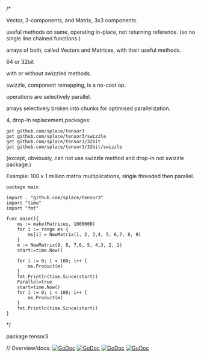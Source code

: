/*

Vector, 3-components, and Matrix, 3x3 components.

useful methods on same, operating in-place, not returning reference. (so no single line chained functions.)

arrays of both, called Vectors and Matrices, with their useful methods.

64 or 32bit

with or without swizzled methods.

swizzle, component remapping, is a no-cost op.

operations are selectively parallel.

arrays selectively broken into chunks for optimised parallelization.

4, drop-in replacement,packages:

	get github.com/splace/tensor3
	get github.com/splace/tensor3/swizzle
	get github.com/splace/tensor3/32bit
	get github.com/splace/tensor3/32bit/swizzle

(except, obviously, can not use swizzle method and drop-in not swizzle package.)

Example:  100 x 1 million matrix multiplications, single threaded then parallel.

	package main

	import . "github.com/splace/tensor3"
	import "time"
	import "fmt"

	func main(){
		ms := make(Matrices, 1000000)
		for i := range ms {
			ms[i] = NewMatrix(1, 2, 3,4, 5, 6,7, 8, 9)
		}
		m := NewMatrix(9, 8, 7,6, 5, 4,3, 2, 1)
		start:=time.Now()

		for i := 0; i < 100; i++ {
			ms.Product(m)
		}
		fmt.Println(time.Since(start))
		Parallel=true
		start=time.Now()
		for i := 0; i < 100; i++ {
			ms.Product(m)
		}
		fmt.Println(time.Since(start))
	}


*/

package tensor3

// Overview/docs: [![GoDoc](https://godoc.org/github.com/splace/tensor3?status.svg)](https://godoc.org/github.com/splace/tensor3) [![GoDoc](https://godoc.org/github.com/splace/tensor3?status.svg)](https://godoc.org/github.com/splace/tensor3/swizzle) [![GoDoc](https://godoc.org/github.com/splace/tensor3?status.svg)](https://godoc.org/github.com/splace/tensor3/32bit) [![GoDoc](https://godoc.org/github.com/splace/tensor3?status.svg)](https://godoc.org/github.com/splace/tensor3/32bit/swizzle)
